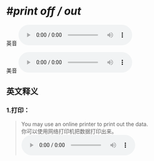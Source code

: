 # ***\#print off / out*** 
英音
<audio src="./media/print off1_AAC.aac" controls="controls"></audio>

美音
<audio src="./media/print off2_AAC.aac" controls="controls"></audio>



  

英文释义
---
### 1.**打印：**  

 > You may use an online printer to print out the data.  
 > 你可以使用网络打印机把数据打印出来。    
<audio src="./media/You may use an online printer_AAC.aac" controls="controls"></audio>


